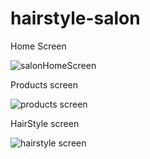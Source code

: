 # hairstyle-salon
Home Screen

![salonHomeScreen](https://user-images.githubusercontent.com/52929748/141650852-4a10e653-fcf1-433e-9fda-a609eb34e8ee.PNG)

Products screen

![products screen](https://user-images.githubusercontent.com/52929748/141651346-09fbec0d-f00b-4a58-8d68-7ae65ba15f2a.gif)

HairStyle screen

![hairstyle screen](https://user-images.githubusercontent.com/52929748/141651516-81c0f29e-782d-4a6c-9000-76d6e6d5ebf1.gif)
